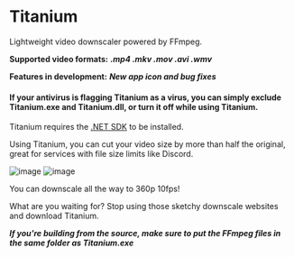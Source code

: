 # Titanium
Lightweight video downscaler powered by FFmpeg.

**Supported video formats:** ***.mp4 .mkv .mov .avi .wmv***

**Features in development:** ***New app icon and bug fixes***

#### If your antivirus is flagging Titanium as a virus, you can simply exclude Titanium.exe and Titanium.dll, or turn it off while using Titanium.

Titanium requires the [.NET SDK](https://dotnet.microsoft.com/en-us/download/dotnet/thank-you/sdk-8.0.204-windows-x64-installer) to be installed.

Using Titanium, you can cut your video size by more than half the original, great for services with file size limits like Discord.

![image](https://github.com/HypeCrazed/Titanium/assets/123018649/e1893530-0cf3-430f-aca3-5b79035af731)
![image](https://github.com/HypeCrazed/Titanium/assets/123018649/5bfa2a21-bcf2-4431-8ca0-e8c6a1ea5612)

You can downscale all the way to 360p 10fps!

What are you waiting for? Stop using those sketchy downscale websites and download Titanium.

***If you're building from the source, make sure to put the FFmpeg files in the same folder as Titanium.exe***

